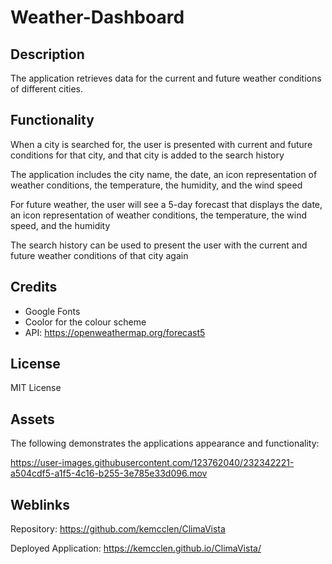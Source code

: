# Weather-Dashboard

## Description
The application retrieves data for the current and future weather conditions of different cities.

## Functionality 

When a city is searched for, the user is presented with current and future conditions for that city, and that city is added to the search history

The application includes the city name, the date, an icon representation of weather conditions, the temperature, the humidity, and the wind speed

For future weather, the user will see a 5-day forecast that displays the date, an icon representation of weather conditions, the temperature, the wind speed, and the humidity

The search history can be used to present the user with the current and future weather conditions of that city again

## Credits
- Google Fonts
- Coolor for the colour scheme 
- API: https://openweathermap.org/forecast5

## License
MIT License

## Assets
The following demonstrates the applications appearance and functionality:




https://user-images.githubusercontent.com/123762040/232342221-a504cdf5-a1f5-4c16-b255-3e785e33d096.mov




## Weblinks
Repository: https://github.com/kemcclen/ClimaVista

Deployed Application: https://kemcclen.github.io/ClimaVista/
